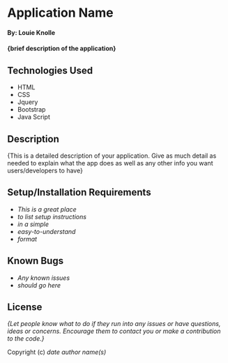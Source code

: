 # Application Name

#### By: Louie Knolle

#### {brief description of the application}

## Technologies Used

* HTML
* CSS 
* Jquery
* Bootstrap
* Java Script


## Description 

{This is a detailed description of your application. Give as much detail as needed to explain what the app does as well as any other info you want users/developers to have}

## Setup/Installation Requirements

* _This is a great place_
* _to list setup instructions_
* _in a simple_
* _easy-to-understand_
* _format_

## Known Bugs

* _Any known issues_
* _should go here_

## License

_{Let people know what to do if they run into any issues or have questions, ideas or concerns.  Encourage them to contact you or make a contribution to the code.}_

Copyright (c) _date_ _author name(s)_